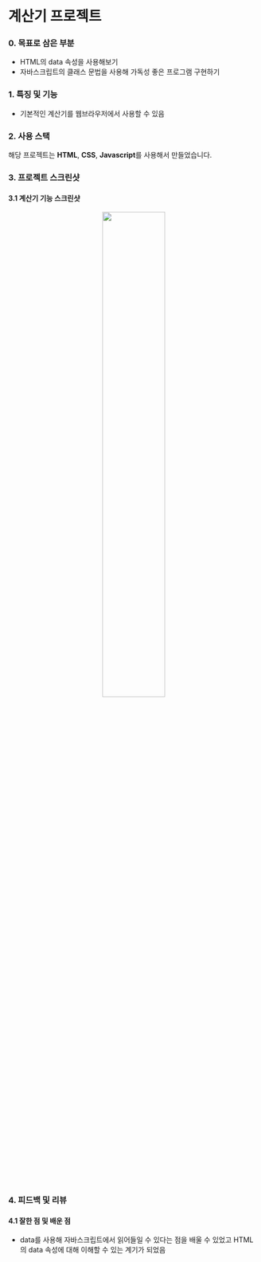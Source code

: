 # 계산기 프로젝트

### 0. 목표로 삼은 부분

- HTML의 data 속성을 사용해보기
- 자바스크립트의 클래스 문법을 사용해 가독성 좋은 프로그램 구현하기

### 1. 특징 및 기능

- 기본적인 계산기를 웹브라우저에서 사용할 수 있음

### 2. 사용 스택

해당 프로젝트는 **HTML**, **CSS**, **Javascript**를 사용해서 만들었습니다.

### 3. 프로젝트 스크린샷


#### 3.1 계산기 기능 스크린샷

<p align="center">
  <img src="https://user-images.githubusercontent.com/66715905/113839563-c210c900-97ca-11eb-9809-9df538ed8b7c.gif" width="50%">
</p>

### 4. 피드백 및 리뷰

#### 4.1 잘한 점 및 배운 점

- data를 사용해 자바스크립트에서 읽어들일 수 있다는 점을 배울 수 있었고 HTML의 data 속성에 대해 이해할 수 있는 계기가 되었음

